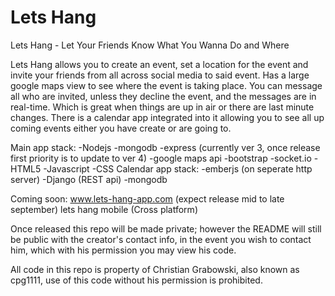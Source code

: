 Lets Hang
=========

Lets Hang - Let Your Friends Know What You Wanna Do and Where

  Lets Hang allows you to create an event, set a location for the event and invite your friends from all across social media to said event.  Has a large google maps view to see where the event is taking place.  You can message all who are invited, unless they decline the event, and the messages are in real-time. Which is great when things are up in air or there are last minute changes. There is a calendar app integrated into it allowing you to see all up coming events either you have create or are going to.

Main app stack:
-Nodejs
-mongodb
-express (currently ver 3, once release first priority is to update to ver 4)
-google maps api
-bootstrap
-socket.io
-HTML5
-Javascript
-CSS
Calendar app stack:
-emberjs (on seperate http server)
-Django (REST api)
-mongodb

Coming soon:
www.lets-hang-app.com (expect release mid to late september)
lets hang mobile (Cross platform)

Once released this repo will be made private; however the README will still be public with the creator's contact info, in the event you wish to contact him, which with his permission you may view his code.

All code in this repo is property of Christian Grabowski, also known as cpg1111, use of this code without his permission is prohibited.
